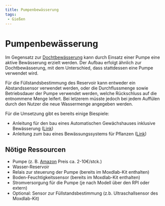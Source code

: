 ```yaml
---
title: Pumpenbewässerung
tags:
 - Gießen
---
```


# Pumpenbewässerung

Im Gegensatz zur [Dochtbewässerung](Dochtbewaesserung.md) kann durch Einsatz einer Pumpe eine aktive Bewässerung erzielt werden. Der Aufbau erfolgt ähnlich zur Dochtbewässerung, mit dem Unterschied, dass stattdessen eine Pumpe verwendet wird.

Für die Füllstandsbestimmung des Reservoir kann entweder ein Abstandssensor verwendet werden, oder die Durchflussmenge sowie Betriebsdauer der Pumpe verwendet werden, welche Rückschluss auf die entnommene Menge leifert. Bei letzerem müsste jedoch bei jedem Auffülen durch den Nutzer die neue Wassermenge angegeben werden.


Für die Umsetzung gibt es bereits einige Biespiele:

- Anleitung für den bau eines Automatischen Gewächshauses inklusive Bewässerung ([Link](https://tutorials-raspberrypi.de/automatisches-raspberry-pi-gewaechshaus-selber-bauen/))
- Anleitung zum bau eines Bewässungssystems für Pflanzen ([Link](https://www.cenz.at/bew%C3%A4sserungssystem))

## Nötige Ressourcen

- Pumpe (z. B. [Amazon](https://www.amazon.de/DollaTek-Water-Motor-Submersible-Aquarium/dp/B07PNDTVS2/ref=pd_sbs_86_4/257-3957928-4137734?_encoding=UTF8&pd_rd_i=B07PNDTVS2&pd_rd_r=fa04a230-5376-4df1-827c-c578f1602730&pd_rd_w=3usIs&pd_rd_wg=kE2Yg&pf_rd_p=42bf0ad8-ce6f-4127-a2f0-106727020a41&pf_rd_r=ASDJYR3S8RXD5XJB3RNS&psc=1&refRID=ASDJYR3S8RXD5XJB3RNS/) Preis ca. 2-10€/stck.)
- Wasser-Reservoir
- Relais zur steuerung der Pumpe (bereits im Moxdlab-Kit enthalten)
- Boden-Feuchtigkeitssensor (bereits im Moxdlab-Kit enthalten)
- Stromversorgung für die Pumpe (je nach Modell über den RPI oder extern)
- Optional: Sensor zur Füllstandsbestimmung (z.b. Ultraschallsensor des Moxdlab-Kit)
